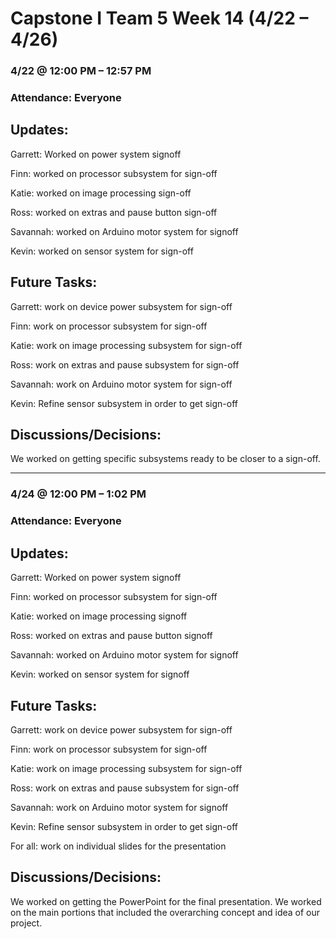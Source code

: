 # Capstone I Team 5 Week 14 (4/22 – 4/26)

### 4/22 @ 12:00 PM – 12:57 PM

### Attendance: Everyone 

## Updates:

Garrett: Worked on power system signoff

Finn: worked on processor subsystem for sign-off

Katie: worked on image processing sign-off

Ross: worked on extras and pause button sign-off

Savannah: worked on Arduino motor system for signoff

Kevin: worked on sensor system for sign-off

## Future Tasks:

Garrett: work on device power subsystem for sign-off

Finn: work on processor subsystem for sign-off

Katie: work on image processing subsystem for sign-off

Ross: work on extras and pause subsystem for sign-off

Savannah: work on Arduino motor system for sign-off

Kevin: Refine sensor subsystem in order to get sign-off

## Discussions/Decisions: 

We worked on getting specific subsystems ready to be closer to a sign-off.


<hr>

### 4/24 @ 12:00 PM – 1:02 PM

### Attendance: Everyone 

## Updates:

Garrett: Worked on power system signoff

Finn: worked on processor subsystem for sign-off

Katie: worked on image processing signoff

Ross: worked on extras and pause button signoff

Savannah: worked on Arduino motor system for signoff

Kevin: worked on sensor system for signoff

## Future Tasks:

Garrett: work on device power subsystem for sign-off

Finn: work on processor subsystem for sign-off

Katie: work on image processing subsystem for sign-off

Ross: work on extras and pause subsystem for sign-off

Savannah: work on Arduino motor system for signoff

Kevin: Refine sensor subsystem in order to get sign-off

For all: work on individual slides for the presentation


## Discussions/Decisions: 

We worked on getting the PowerPoint for the final presentation. We worked on the main portions that included the overarching concept and idea of our project.
